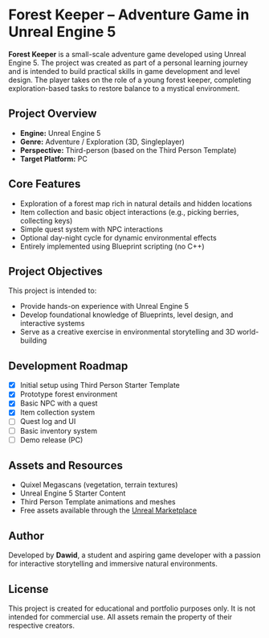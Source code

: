 # Forest Keeper – Adventure Game in Unreal Engine 5

**Forest Keeper** is a small-scale adventure game developed using Unreal Engine 5. The project was created as part of a personal learning journey and is intended to build practical skills in game development and level design. The player takes on the role of a young forest keeper, completing exploration-based tasks to restore balance to a mystical environment.

## Project Overview

- **Engine:** Unreal Engine 5  
- **Genre:** Adventure / Exploration (3D, Singleplayer)  
- **Perspective:** Third-person (based on the Third Person Template)  
- **Target Platform:** PC  

## Core Features

- Exploration of a forest map rich in natural details and hidden locations  
- Item collection and basic object interactions (e.g., picking berries, collecting keys)  
- Simple quest system with NPC interactions  
- Optional day-night cycle for dynamic environmental effects  
- Entirely implemented using Blueprint scripting (no C++)

## Project Objectives

This project is intended to:

- Provide hands-on experience with Unreal Engine 5  
- Develop foundational knowledge of Blueprints, level design, and interactive systems  
- Serve as a creative exercise in environmental storytelling and 3D world-building  

## Development Roadmap

- [x] Initial setup using Third Person Starter Template  
- [x] Prototype forest environment  
- [x] Basic NPC with a quest  
- [x] Item collection system  
- [ ] Quest log and UI  
- [ ] Basic inventory system  
- [ ] Demo release (PC)

## Assets and Resources

- Quixel Megascans (vegetation, terrain textures)  
- Unreal Engine 5 Starter Content  
- Third Person Template animations and meshes  
- Free assets available through the [Unreal Marketplace](https://www.unrealengine.com/marketplace/en-US/free)

## Author

Developed by **Dawid**, a student and aspiring game developer with a passion for interactive storytelling and immersive natural environments.

## License

This project is created for educational and portfolio purposes only. It is not intended for commercial use. All assets remain the property of their respective creators.
